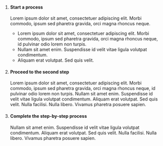 
<ol class="usa-process-list">
  <li class="usa-process-list__item previous__step">
    <h4 class="usa-process-list__heading">Start a process</h4>
    <p class="margin-top-05">
      Lorem ipsum dolor sit amet, consectetuer adipiscing elit. Morbi commodo,
      ipsum sed pharetra gravida, orci magna rhoncus neque.
    </p>
    <ul>
      <li>
        Lorem ipsum dolor sit amet, consectetuer adipiscing elit. Morbi commodo,
        ipsum sed pharetra gravida, orci magna rhoncus neque, id pulvinar odio
        lorem non turpis.
      </li>
      <li>
        Nullam sit amet enim. Suspendisse id velit vitae ligula volutpat
        condimentum.
      </li>
      <li>Aliquam erat volutpat. Sed quis velit.</li>
    </ul>
  </li>
  <li class="usa-process-list__item current__step">
    <h4 class="usa-process-list__heading">Proceed to the second step</h4>
    <p>
      Lorem ipsum dolor sit amet, consectetuer adipiscing elit. Morbi commodo,
      ipsum sed pharetra gravida, orci magna rhoncus neque, id pulvinar odio
      lorem non turpis. Nullam sit amet enim. Suspendisse id velit vitae ligula
      volutpat condimentum. Aliquam erat volutpat. Sed quis velit. Nulla
      facilisi. Nulla libero. Vivamus pharetra posuere sapien.
    </p>
  </li>
  <li class="usa-process-list__item">
    <h4 class="usa-process-list__heading">Complete the step-by-step process</h4>
    <p>
      Nullam sit amet enim. Suspendisse id velit vitae ligula volutpat
      condimentum. Aliquam erat volutpat. Sed quis velit. Nulla facilisi. Nulla
      libero. Vivamus pharetra posuere sapien.
    </p>
  </li>
</ol>

